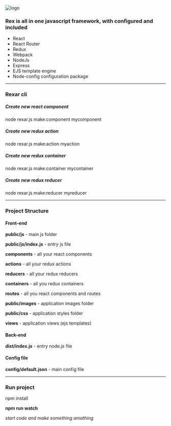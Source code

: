 ![logo](https://raw.githubusercontent.com/thehovdev/rex/master/public/images/github-logo.png)

<h3>Rex is all in one javascript framework, with configured and included</h3>

<ul>
    <li>React</li>
    <li>React Router</li>
    <li>Redux</li>
    <li>Webpack</li>
    <li>NodeJs</li>
    <li>Express</li>
    <li>EJS template engine</li>
    <li>Node-config configuration package</li>
</ul>
<hr>
<h3>Rexar cli</h3>
<h5>Create new react component</h5>
<p>node rexar.js make:component mycomponent</p>
<h5>Create new redux action</h5>
<p>node rexar.js make:action myaction</p>
<h5>Create new redux container</h5>
<p>node rexar.js make:container mycontainer</p>
<h5>Create new redux reducer</h5>
<p>node rexar.js make:reducer myreducer</p>
<hr>
<h3>Project Structure</h3>
<h4>Front-end</h4>
<p><b>public/js</b> - main js folder</p>
<p><b>public/js/index.js</b> - entry js file</p>
<p><b>components</b> - all your react components</p>
<p><b>actions</b> - all your redux actions</p>
<p><b>reducers</b> - all your redux reducers</p>
<p><b>containers</b> - all you redux containers</p>
<p><b>routes</b> - all you react components and routes</p>
<p><b>public/images</b> - application images folder</p>
<p><b>public/css</b> - application styles folder</p>
<p><b>views</b> - application views (ejs templates)</p>
<h4>Back-end</h4>
<p><b>dist/index.js</b> - entry node.js file</p>
<h4>Config file</h4>
<p><b>config/default.json</b> - main config file</p>
<hr>
<h3>Run project</h3>
<p<b>npm install</b></p>
<p><b>npm run watch</b></p>
<i>start code and make something amathing</i>
